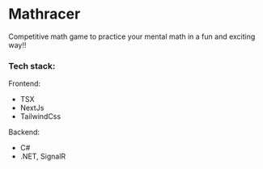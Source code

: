 # Mathracer

Competitive math game to practice your mental math in a fun and exciting way!!

### Tech stack:
Frontend:
- TSX
- NextJs
- TailwindCss

Backend:
- C#
- .NET, SignalR
